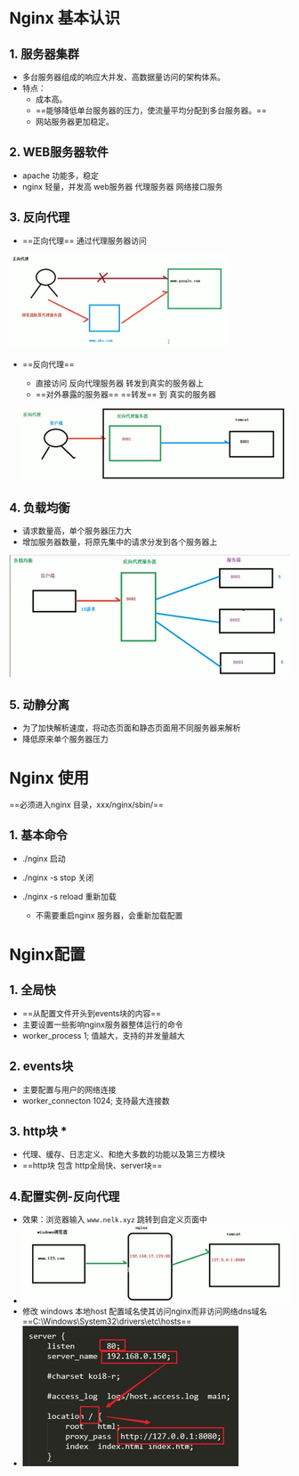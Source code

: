 # Nginx 基本认识

## 1.	服务器集群

- 多台服务器组成的响应大并发、高数据量访问的架构体系。
- 特点：
  - 成本高。
  - ==能够降低单台服务器的压力，使流量平均分配到多台服务器。==
  - 网站服务器更加稳定。



## 2.	WEB服务器软件

- apache	功能多，稳定
- nginx  轻量，并发高 web服务器 代理服务器 网络接口服务



## 3.	反向代理

- ==正向代理== 通过代理服务器访问

<img src=".\media\Snipaste_2020-03-24_16-49-56.jpg" style="zoom: 50%;" />



- ==反向代理==

  - 直接访问 反向代理服务器 转发到真实的服务器上
  - ==对外暴露的服务器== ==转发== 到 真实的服务器

  ![](.\media\Snipaste_2020-03-24_16-56-42.jpg)





## 4.	负载均衡

- 请求数量高，单个服务器压力大
- 增加服务器数量，将原先集中的请求分发到各个服务器上

![](.\media\Snipaste_2020-03-24_17-10-51.jpg)





## 5.	动静分离

- 为了加快解析速度，将动态页面和静态页面用不同服务器来解析
- 降低原来单个服务器压力





# Nginx 使用

==必须进入nginx 目录，xxx/nginx/sbin/==

## 1.	基本命令

- ./nginx	启动

- ./nginx -s stop    关闭

- ./nginx -s reload    重新加载
  - 不需要重启nginx 服务器，会重新加载配置



# Nginx配置



## 1.	全局快

- ==从配置文件开头到events块的内容==
- 主要设置一些影响nginx服务器整体运行的命令
- worker_process 1;  值越大，支持的并发量越大



## 2.	events块

- 主要配置与用户的网络连接
- worker_connecton 1024; 支持最大连接数

## 3.	http块  *

- 代理、缓存、日志定义、和绝大多数的功能以及第三方模块
- ==http块 包含 http全局快、server块==



## 4.配置实例-反向代理

- 效果：浏览器输入 `www.nelk.xyz` 跳转到自定义页面中
- ![](.\media\Snipaste_2020-03-24_18-28-59.jpg)
- 修改 windows 本地host 配置域名使其访问nginx而非访问网络dns域名 ==C:\Windows\System32\drivers\etc\hosts==
- ![](.\media\Snipaste_2020-03-24_18-52-01.jpg)





















